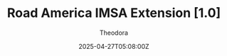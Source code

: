 ---
title: "Road America IMSA Extension [1.0]"
meta_title: ""
description: "Road America IMSA Extension [1.0] 2024 by Pyyer for assetto corsa"
date: 2025-04-27T05:08:00Z
thumb: 1EUHc08
trackmainimage: mdypB1Y
trackgallery: ["AadEPXI", "L3bx1vR", "f4JQkzJ"]
categories: ["Track"]
author: "Theodora"
tags: ["IMSA Sportscar Weekend", "IMSA", "Circuit", "Pyyer", "USA", "Loop"]
draft: false
tracklink: "https://s10.assettolab.com/files/29328327321ab23/Road%20America%20IMSA%202024%20Extension%201.0.zip"
trackzipsize: "45 MB"
tracklocation: USA
trackimage: road-america
trackcity: Wisconsin
trackhosted: [ "IMSA", "IMSA Sportscar Weekend"]
tracktype: ["Circuit", "Loop"]
extfor: Road America
extlink: /tracks/lilski-road-america
trackrequirement: LilSki's Road America
trackrequirelink: /tracks/lilski-road-america
championship: IMSA WTSC
eventyear: ["2024"]
event: IMSA Sportscar Weekend
eventlogo: imsa-sportscar-weekend
trackclass: "2" 
trackLength: 6.515
trackopened: 1955
tracklayout: 1
trackpitboxes: 60
trackwidth: 9-12
trackcreator: Pyyer
# trackcreatorfull: 
# trackcreatorlink: https://www.overtake.gg/members/accakut.213775/
trackversion: "1.0"
trackcsp: "0.2.4"
trackname: "Road America"
trackfolder: "Extension"
trackhost: ModsFire
_build:
  publishResources: false
---